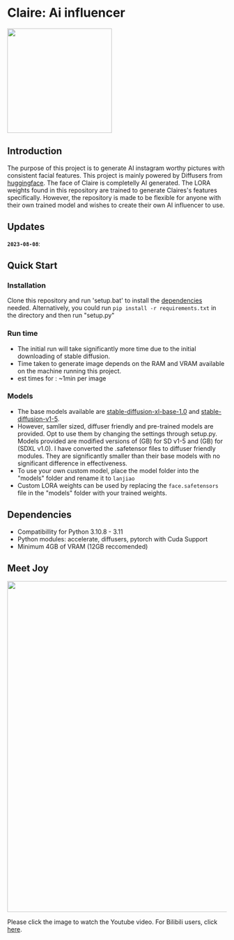 
# Claire: Ai influencer

<div align="left">
  <img src="https://insightface.ai/assets/img/custom/logo3.jpg" width="240"/>
</div>


## Introduction
The purpose of this project is to generate AI instagram worthy pictures with consistent facial features. This project is mainly powered by Diffusers from [huggingface]().
The face of Claire is completelly AI generated. The LORA weights found in this repository are trained to generate Claires's features specifically. However, the repository is made to be flexible for anyone with their own trained model and wishes to create their own AI influencer to use.


## Updates

**`2023-08-08`**:





## Quick Start

### Installation
Clone this repository and run 'setup.bat' to install the [dependencies](#dependencies) needed.
Alternatively, you could run ```pip install -r requirements.txt``` in the directory and then run "setup.py"

### Run time
- The initial run will take significantly more time due to the initial downloading of stable diffusion.
- Time taken to generate image depends on the RAM and VRAM available on the machine running this project.
- est times for : ~1min per image

### Models
- The base models available are [stable-diffusion-xl-base-1.0]() and [stable-diffusion-v1-5](). 
- However, samller sized, diffuser friendly and pre-trained models are provided. Opt to use them by changing the settings through setup.py. Models provided are modified versions of []() (GB) for SD v1-5 and []() (GB) for (SDXL v1.0). I have converted the .safetensor files to diffuser friendly modules. They are significantly smaller than their base models with no significant difference in effectiveness.
- To use your own custom model, place the model folder into the "models" folder and rename it to ```lanjiao```
- Custom LORA weights can be used by replacing the ```face.safetensors``` file in the "models" folder with your trained weights.      



## Dependencies
- Compatibillity for Python 3.10.8 - 3.11
- Python modules: accelerate, diffusers, pytorch with Cuda Support
- Minimum 4GB of VRAM (12GB reccomended)



## Meet Joy


[<img src=https://insightface.ai/assets/img/github/facerecognitionfromvideo.PNG width="760" />](https://www.youtube.com/watch?v=y-D1tReryGA&t=81s)


Please click the image to watch the Youtube video. For Bilibili users, click [here](https://www.bilibili.com/video/av38041494?from=search&seid=11501833604850032313).








